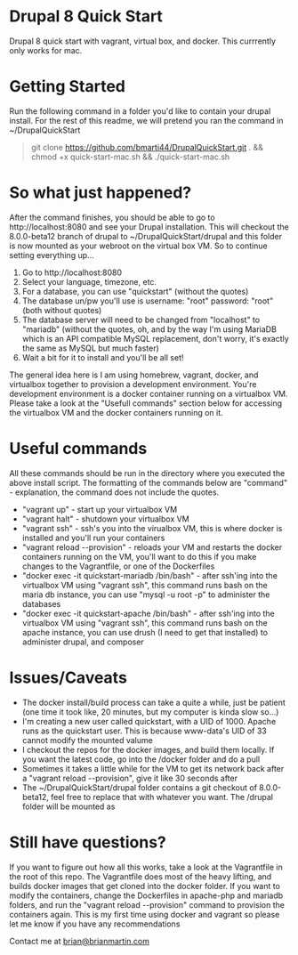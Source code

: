 # Drupal 8 Quick Start
Drupal 8 quick start with vagrant, virtual box, and docker. This currrently only works
for mac.

# Getting Started
Run the following command in a folder you'd like to contain your drupal install. For the rest
of this readme, we will pretend you ran the command in ~/DrupalQuickStart

> git clone https://github.com/bmarti44/DrupalQuickStart.git . && chmod +x quick-start-mac.sh && ./quick-start-mac.sh


# So what just happened?
After the command finishes, you should be able to go to http://localhost:8080 and see your
Drupal installation. This will checkout the 8.0.0-beta12 branch of drupal to ~/DrupalQuickStart/drupal 
and this folder is now mounted as your webroot on the virtual box VM. So to continue setting 
everything up...

1. Go to http://localhost:8080
2. Select your language, timezone, etc.
3. For a database, you can use "quickstart" (without the quotes)
4. The database un/pw you'll use is username: "root" password: "root" (both without quotes)
5. The database server will need to be changed from "localhost" to "mariadb" (without the quotes, oh, and by the way I'm using MariaDB which is an API compatible MySQL replacement, don't worry, it's exactly the same as MySQL but much faster)
6. Wait a bit for it to install and you'll be all set!

The general idea here is I am using homebrew, vagrant, docker, and virtualbox together to provision a development environment.
You're development environment is a docker container running on a virtualbox VM.
Please take a look at the "Usefull commands" section below for accessing the virtualbox VM
and the docker containers running on it. 

# Useful commands
All these commands should be run in the directory where you executed the above install script.
The formatting of the commands below are "command" - explanation, the command does not include
the quotes.

* "vagrant up" - start up your virtualbox VM
* "vagrant halt" - shutdown your virtualbox VM
* "vagrant ssh" - ssh's you into the virualbox VM, this is where docker is installed and you'll run your containers
* "vagrant reload --provision" - reloads your VM and restarts the docker containers running on the VM, you'll want to do this if you make changes to the Vagrantfile, or one of the Dockerfiles
* "docker exec -it quickstart-mariadb /bin/bash" - after ssh'ing into the virtualbox VM using "vagrant ssh", this command runs bash on the maria db instance, you can use "mysql -u root -p" to administer the databases
* "docker exec -it quickstart-apache /bin/bash" - after ssh'ing into the virtualbox VM using "vagrant ssh", this command runs bash on the apache instance, you can use drush (I need to get that installed) to administer drupal, and composer

# Issues/Caveats

* The docker install/build process can take a quite a while, just be patient (one time it took like, 20 minutes, but my computer is kinda slow so...)
* I'm creating a new user called quickstart, with a UID of 1000. Apache runs as the quickstart user. This is because www-data's UID of 33 cannot modify the mounted valume
* I checkout the repos for the docker images, and build them locally. If you want the latest code, go into the /docker folder and do a pull
* Sometimes it takes a little while for the VM to get its network back after a "vagrant reload --provision", give it like 30 seconds after
* The ~/DrupalQuickStart/drupal folder contains a git checkout of 8.0.0-beta12, feel free to replace that with whatever you want. The /drupal folder will be mounted as  

# Still have questions?
If you want to figure out how all this works, take a look at the Vagrantfile in the root of this repo.
The Vagrantfile does most of the heavy lifting, and builds docker images that get cloned into the docker folder. 
If you want to modify the containers, change the Dockerfiles in apache-php and mariadb folders, and run the "vagrant reload --provision" command
to provision the containers again. This is my first time using docker and vagrant so please let me know if you have any recommendations

Contact me at brian@brianmartin.com
